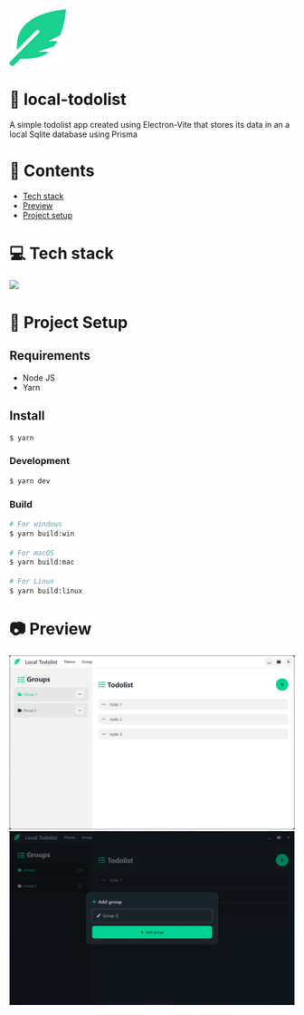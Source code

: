 <img width="100px" height="100px" src="https://github.com/devlotfi/local-todolist/blob/main/github-assets/logo.svg">

# 📜 local-todolist
A simple todolist app created using Electron-Vite that stores its data in an a local Sqlite database using Prisma

# 📌 Contents
- [Tech stack](#-tech-stack)
- [Preview](#-preview)
- [Project setup](#-project-setup)

# 💻 Tech stack
<img src="https://skillicons.dev/icons?i=html,css,tailwind,react,electron,prisma,sqlite&perline=5" />

# 📂 Project Setup

## Requirements
- Node JS
- Yarn

## Install

```bash
$ yarn
```

### Development

```bash
$ yarn dev
```

### Build

```bash
# For windows
$ yarn build:win

# For macOS
$ yarn build:mac

# For Linux
$ yarn build:linux
```

# 📷 Preview

<img src="https://github.com/devlotfi/local-todolist/blob/main/github-assets/preview-1.png">
<img src="https://github.com/devlotfi/local-todolist/blob/main/github-assets/preview-2.png">


